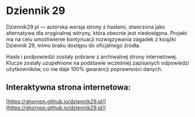 # Dziennik 29

Dziennik29.pl — autorska wersja strony z hasłami, stworzona jako alternatywa dla oryginalnej witryny, która obecnie jest niedostępna. Projekt ma na celu umożliwienie kontynuacji rozwiązywania zagadek z książki Dziennik 29, mimo braku dostępu do oficjalnego źródła.

Hasła i podpowiedzi zostały pobrane z archiwalnej strony internetowej. Klucze zostały uzupełnione na podstawie wcześniej zapisanych odpowiedzi użytkowników, co nie daje 100% gwarancji poprawności danych.

## Interaktywna strona internetowa:

[https://ghornon.github.io/dziennik29.pl/](https://ghornon.github.io/dziennik29.pl/)

